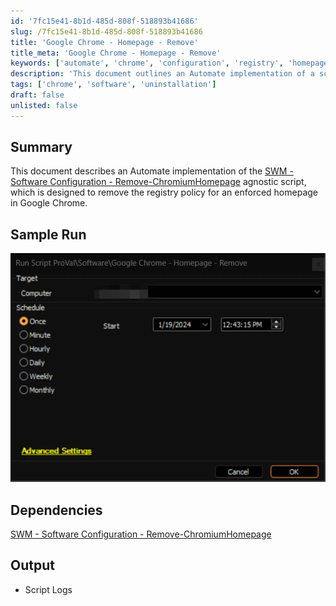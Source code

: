 ```yaml
---
id: '7fc15e41-8b1d-485d-808f-518893b41686'
slug: /7fc15e41-8b1d-485d-808f-518893b41686
title: 'Google Chrome - Homepage - Remove'
title_meta: 'Google Chrome - Homepage - Remove'
keywords: ['automate', 'chrome', 'configuration', 'registry', 'homepage']
description: 'This document outlines an Automate implementation of a script designed to remove the registry policy that enforces a specific homepage in Google Chrome. It includes a sample run, dependencies, and output details.'
tags: ['chrome', 'software', 'uninstallation']
draft: false
unlisted: false
---
```


## Summary

This document describes an Automate implementation of the [SWM - Software Configuration - Remove-ChromiumHomepage](/docs/38674bcd-8b19-4072-a58f-314efad2e856  ) agnostic script, which is designed to remove the registry policy for an enforced homepage in Google Chrome.

## Sample Run

![Sample Run](../../../static/img/docs/7fc15e41-8b1d-485d-808f-518893b41686/image_1.webp)

## Dependencies

[SWM - Software Configuration - Remove-ChromiumHomepage](/docs/38674bcd-8b19-4072-a58f-314efad2e856  )

## Output

- Script Logs